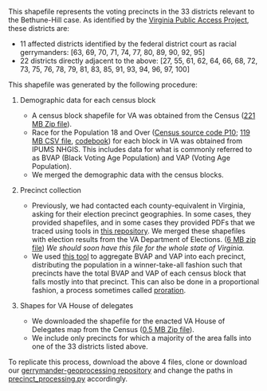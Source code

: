 This shapefile represents the voting precincts in the 33 districts relevant to the Bethune-Hill case. As identified by the [Virginia Public Access Project](https://www.vpap.org/visuals/visual/ruling-could-impact-1-3-house-districts), these districts are:
  - 11 affected districts identified by the federal district court as racial gerrymanders: [63, 69, 70, 71, 74, 77, 80, 89, 90, 92, 95]
  - 22 districts directly adjacent to the above: [27, 55, 61, 62, 64, 66, 68, 72, 73, 75, 76, 78, 79, 81, 83, 85, 91, 93, 94, 96, 97, 100]
  
This shapefile was generated by the following procedure:

1) Demographic data for each census block
    - A census block shapefile for VA was obtained from the Census ([221 MB Zip file](ftp://ftp2.census.gov/geo/tiger/TIGER2010BLKPOPHU/tabblock2010_51_pophu.zip)).
    - Race for the Population 18 and Over ([Census source code P10](https://factfinder.census.gov/faces/tableservices/jsf/pages/productview.xhtml?src=bkmk); [119 MB CSV file](https://drive.google.com/a/princeton.edu/file/d/12PcBW7nVuzD_r05t_Vrc6MLwgF_WaYTX/view?usp=sharing), [codebook](https://drive.google.com/a/princeton.edu/file/d/12JaVWt8CEB2vuJLK4cqrUwt5Ne8CiiFo/view?usp=sharing))  for each block in VA was obtained from IPUMS NHGIS. This includes data for what is commonly referred to as BVAP (Black Voting Age Population) and VAP (Voting Age Population).
    - We merged the demographic data with the census blocks.

2) Precinct collection
    - Previously, we had contacted each county-equivalent in Virginia, asking for their election precinct geographies. In some cases, they provided shapefiles, and in some cases they provided PDFs that we traced using tools in [this repository](https://github.com/PrincetonUniversity/gerrymander-geoprocessing). We merged these shapefiles with election results from the VA Department of Elections. ([6 MB zip file](https://drive.google.com/a/princeton.edu/file/d/1An_ysqVWmvLRiLAvTaAqwxb_qeSt_Joi/view?usp=sharing)) _We should soon have this file for the whole state of Virginia._
    - We used [this tool](https://github.com/PrincetonUniversity/gerrymander-geoprocessing/blob/master/areal_interpolation/areal_interpolation.py) to aggregate BVAP and VAP into each precinct, distributing the population in a winner-take-all fashion such that precincts have the total BVAP and VAP of each census block that falls mostly into that precinct. This can also be done in a proportional fashion, a process sometimes called [proration](https://github.com/gerrymandr/Preprocessing/).
    
3) Shapes for VA House of delegates
    - We downloaded the shapefile for the enacted VA House of Delegates map from the Census ([0.5 MB Zip file](https://www2.census.gov/geo/tiger/GENZ2017/shp/cb_2017_51_sldl_500k.zip)).
    - We include only precincts for which a majority of the area falls into one of the 33 districts listed above.
    
To replicate this process, download the above 4 files, clone or download our [gerrymander-geoprocessing repository](https://github.com/PrincetonUniversity/gerrymander-geoprocessing) and change the paths in [precinct_processing.py](precinct_processing.py) accordingly.